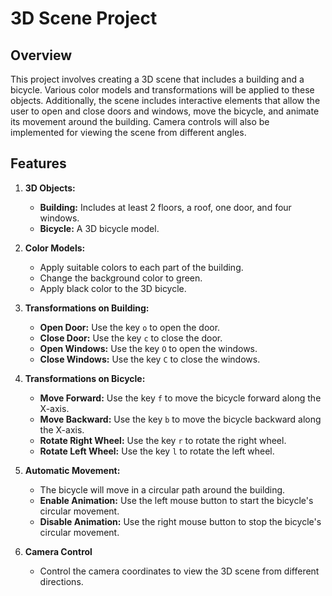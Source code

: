 # 3D Scene Project

## Overview

This project involves creating a 3D scene that includes a building and a bicycle. Various color models and transformations will be applied to these objects. Additionally, the scene includes interactive elements that allow the user to open and close doors and windows, move the bicycle, and animate its movement around the building. Camera controls will also be implemented for viewing the scene from different angles.

## Features

1. **3D Objects:**
   - **Building:** Includes at least 2 floors, a roof, one door, and four windows.
   - **Bicycle:** A 3D bicycle model.

2. **Color Models:**
   - Apply suitable colors to each part of the building.
   - Change the background color to green.
   - Apply black color to the 3D bicycle.

3. **Transformations on Building:**
   - **Open Door:** Use the key `o` to open the door.
   - **Close Door:** Use the key `c` to close the door.
   - **Open Windows:** Use the key `O` to open the windows.
   - **Close Windows:** Use the key `C` to close the windows.

4. **Transformations on Bicycle:**
   - **Move Forward:** Use the key `f` to move the bicycle forward along the X-axis.
   - **Move Backward:** Use the key `b` to move the bicycle backward along the X-axis.
   - **Rotate Right Wheel:** Use the key `r` to rotate the right wheel.
   - **Rotate Left Wheel:** Use the key `l` to rotate the left wheel.

5. **Automatic Movement:**
   - The bicycle will move in a circular path around the building.
   - **Enable Animation:** Use the left mouse button to start the bicycle's circular movement.
   - **Disable Animation:** Use the right mouse button to stop the bicycle's circular movement.

6. **Camera Control**
   - Control the camera coordinates to view the 3D scene from different directions.




